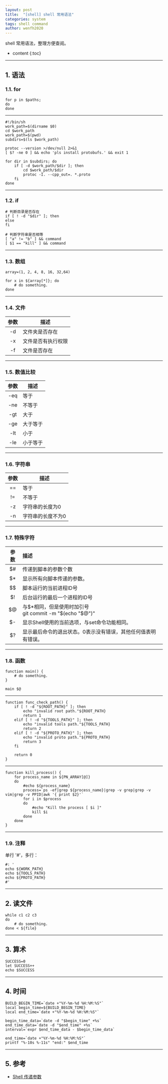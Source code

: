 ```yaml
---
layout: post
title:  "[shell] shell 常用语法"
categories: system
tags: shell command
author: wenfh2020
--- 
```


shell 常用语法，整理方便查阅。



* content
{:toc}

---

## 1. 语法

### 1.1. for

```shell
for p in $paths;
do
done
```

---

```shell
#!/bin/sh
work_path=$(dirname $0)
cd $work_path
work_path=$(pwd)
subdirs=$(ls $work_path)

protoc --version >/dev/null 2>&1
[ $? -ne 0 ] && echo 'pls install protobufs.' && exit 1

for dir in $subdirs; do
    if [ -d $work_path/$dir ]; then
        cd $work_path/$dir
        protoc -I. --cpp_out=. *.proto
    fi
done
```

---

### 1.2. if

```shell
# 判断目录是否存在
if [ ! -d "$dir" ]; then
else
fi

# 判断字符串是否相等
[ "a" != "b" ] && command
[ $1 == "kill" ] && command
```

---

### 1.3. 数组

```shell
array=(1, 2, 4, 8, 16, 32,64)

for x in ${array[*]}; do
    # do something.
done
```

---

### 1.4. 文件

| 参数  | 描述               |
| :---: | ------------------ |
|  -d   | 文件夹是否存在     |
|  -x   | 文件是否有执行权限 |
|  -f   | 文件是否存在       |

---

### 1.5. 数值比较

| 参数  | 描述     |
| :---: | -------- |
|  -eq  | 等于     |
|  -ne  | 不等于   |
|  -gt  | 大于     |
|  -ge  | 大于等于 |
|  -lt  | 小于     |
|  -le  | 小于等于 |

---

### 1.6. 字符串

| 参数  | 描述              |
| :---: | ----------------- |
|  ==   | 等于              |
|  !=   | 不等于            |
|  -z   | 字符串的长度为0   |
|  -n   | 字符串的长度不为0 |

---

### 1.7. 特殊字符

| 参数  | 描述                                                          |
| :---: | :------------------------------------------------------------ |
|  $#   | 传递到脚本的参数个数                                          |
|  $*   | 显示所有向脚本传递的参数。                                    |
|  $$   | 脚本运行的当前进程ID号                                        |
|  $!   | 后台运行的最后一个进程的ID号                                  |
|  $@   | 与$*相同，但是使用时加引号<br/>git commit -m "\$(echo "\$@")" |
|  $-   | 显示Shell使用的当前选项，与set命令功能相同。                  |
|  $?   | 显示最后命令的退出状态。0表示没有错误，其他任何值表明有错误。 |

---

### 1.8. 函数

```shell
function main() {
    # do something.
}

main $@
```

---

```shell
function func_check_path() {
    if [ ! -d "${ROOT_PATH}" ]; then
        echo "invalid root path."${ROOT_PATH}
        return 1
    elif [ ! -d "${TOOLS_PATH}" ]; then
        echo "invalid tools path."${TOOLS_PATH}
        return 2
    elif [ ! -d "${PROTO_PATH}" ]; then
        echo "invalid proto path."${PROTO_PATH}
        return 3
    fi

    return 0
}
```

---

```shell
function kill_process() {
    for process_name in ${PN_ARRAY[@]}
    do
        #echo ${process_name}
        process=`ps -ef|grep ${process_name}|grep -v grep|grep -v vim|grep -v PPID|awk '{ print $2}'`
        for i in $process
        do
            #echo "Kill the process [ $i ]"
            kill $i
        done
    done
}
```

---

### 1.9. 注释

单行 '#'，多行：

```shell
#: '
echo ${WORK_PATH}
echo ${TOOLS_PATH}
echo ${PROTO_PATH}
#'
```

---

## 2. 读文件

```shell
while c1 c2 c3
do
    # do something.
done < ${file}
```

---

## 3. 算术

```shell
SUCCESS=0
let SUCCESS++
echo $SUCCESS
```

---

## 4. 时间

```shell
BUILD_BEGIN_TIME=`date +"%Y-%m-%d %H:%M:%S"`
local begin_time=${BUILD_BEGIN_TIME}
local end_time=`date +"%Y-%m-%d %H:%M:%S"`

begin_time_data=`date -d "$begin_time" +%s`
end_time_data=`date -d "$end_time" +%s`
interval=`expr $end_time_data - $begin_time_data`
```

```shell
end_time=`date +"%Y-%m-%d %H:%M:%S"`
printf "%-10s %-11s" "end:" $end_time
```

---

## 5. 参考

* [Shell 传递参数](https://www.runoob.com/linux/linux-shell-passing-arguments.html
)

